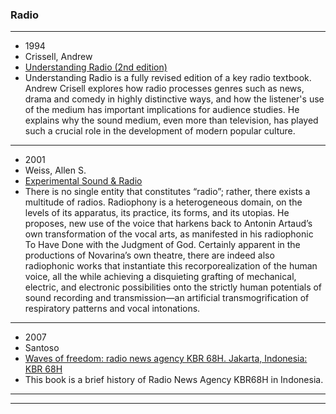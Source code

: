 ### Radio
-----------------
- 1994
- Crissell, Andrew
- [Understanding Radio (2nd edition)](https://file.io/y8xtSW9TOAzI)
- Understanding Radio is a fully revised edition of a key radio textbook. Andrew Crisell explores how radio processes genres such as news, drama and comedy in highly distinctive ways, and how the listener's use of the medium has important implications for audience studies. He explains why the sound medium, even more than television, has played such a crucial role in the development of modern popular culture.
-----------------
- 2001
- Weiss, Allen S.
- [Experimental Sound & Radio](https://file.io/4Z654jiuHYIv)
- There is no single entity that constitutes “radio”; rather, there exists a multitude of radios. Radiophony is a heterogeneous domain, on the levels of its apparatus, its practice, its forms, and its utopias. He proposes, new use of the voice that harkens back to Antonin Artaud’s own transformation of the vocal arts, as manifested in his radiophonic To Have Done with the Judgment of God. Certainly apparent in the productions of Novarina’s own theatre, there are indeed also radiophonic works that instantiate this recorporealization of the human voice, all the while achieving a disquieting grafting of mechanical, electric, and electronic possibilities onto the strictly human potentials of sound recording and transmission—an artificial transmogrification of respiratory patterns and vocal intonations.
-----------------
- 2007
- Santoso
- [Waves of freedom: radio news agency KBR 68H. Jakarta, Indonesia: KBR 68H](https://file.io/GHr2MaaFQfNi)
- This book is a brief history of Radio News Agency KBR68H in Indonesia.
-----------------
-----------------
